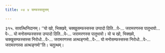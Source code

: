 ```yaml
---
title: ०४ ४ सम्फस्ससुत्तम्

---
```


३१५. सावत्थिनिदानम्। ‘‘यो खो, भिक्खवे, चक्खुसम्फस्सस्स उप्पादो ठिति…पे॰… जरामरणस्स पातुभावो…पे॰… यो मनोसम्फस्सस्स उप्पादो ठिति…पे॰… जरामरणस्स पातुभावो। यो च खो, भिक्खवे, चक्खुसम्फस्सस्स निरोधो…पे॰… जरामरणस्स अत्थङ्गमो…पे॰… यो मनोसम्फस्सस्स निरोधो…पे॰… जरामरणस्स अत्थङ्गमो’’ति। चतुत्थम्।  

